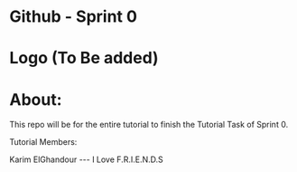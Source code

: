 # Github - Sprint 0


Logo (To Be added)
===================

About:
======
This repo will be for the entire tutorial to finish the Tutorial Task of Sprint 0.

Tutorial Members:

Karim ElGhandour --- I Love F.R.I.E.N.D.S
